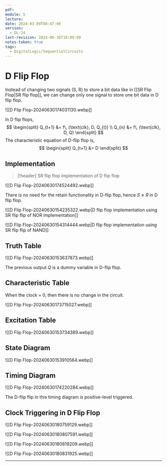 ```yaml
---
pdf: 
module: 5
lecture: 
date: 2024-03-09T08:47:00
version:
  - DL-24
last-revision: 2024-06-30T18:09:00
notes-taken: true
tags:
  - DigitalLogic/SequentialCircuits
---
```

# D Flip Flop

Instead of changing two signals (S, R) to store a bit data like in [[SR Flip Flop|SR flip flop]], we can change only one signal to store one bit data in D flip flop.

![[D Flip Flop-20240630174031130.webp]]

In D flip flops,
$$
\begin{split}
Q_{t+1} &= f\, (\text{clk}, D, Q_{t}) \\
Q_{n} &= f\, (\text{clk}, D, Q)
\end{split}
$$
The characteristic equation of D-flip flop is,
$$
\begin{split}
Q_{t+1} &= D
\end{split}
$$
## Implementation

> [!header] SR flip flop implementation of D flip flop

![[D Flip Flop-20240630174524492.webp]]

There is no need for the retain functionality in D-flip flop, hence $S \not= R$ in D flip flop.

![[D Flip Flop-20240630154235322.webp|D flip flop implementation using SR flip flip of NOR implementation]]

![[D Flip Flop-20240630154314444.webp|D flip flop implementation using SR flip flip of NAND]]

## Truth Table

![[D Flip Flop-20240630153637873.webp]]

The previous output $Q$ is a dummy variable in D-flip flop.

## Characteristic Table

When the clock = 0, then there is no change in the circuit.

![[D Flip Flop-20240630173715027.webp]]

## Excitation Table

![[D Flip Flop-20240630153734389.webp]]

## State Diagram

![[D Flip Flop-20240630153910564.webp]]

## Timing Diagram

![[D Flip Flop-20240630174220284.webp]]

The D-flip flip in this timing diagram is positive-level triggered.

## Clock Triggering in D Flip Flop

![[D Flip Flop-20240630180759129.webp]]

![[D Flip Flop-20240630180807591.webp]]

![[D Flip Flop-20240630180819209.webp]]

![[D Flip Flop-20240630180831925.webp]]

---